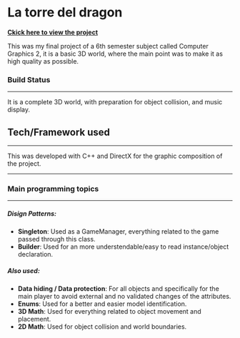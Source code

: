 # La torre del dragon

**[Ckick here to view the project](https://www.youtube.com/watch?v=6YrvZhSOhlc&t=0s "Ckick here to view the project")**

This was my final project of a 6th semester subject called Computer Graphics 2, it is a basic 3D world, where the main point was to make it as high quality as possible.

### Build Status

------------
It is a complete 3D world, with preparation for object collision, and music display.

## Tech/Framework used

------------

This was developed with C++ and DirectX for the graphic composition of the project.

------------
### Main programming topics
------------
##### Disign Patterns:
- **Singleton**: Used as a GameManager, everything related to the game passed through this class.
- **Builder**: Used for an more understendable/easy to read instance/object declaration.

##### Also used:
- **Data hiding / Data protection**: For all objects and specifically for the main player to avoid external and no validated changes of the attributes.
- **Enums**: Used for a better and easier model identification.
- **3D Math**: Used for everything related to object movement and placement.
- **2D Math**: Used for object collision and world boundaries.
